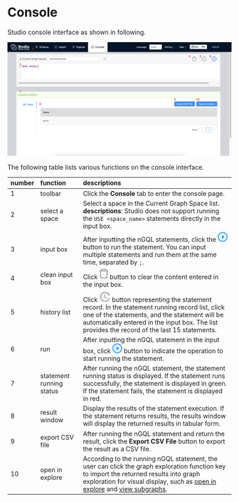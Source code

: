 # Console

Studio console interface as shown in following.

![console interface](../figs/st-ug-055.png "console")

The following table lists various functions on the console interface.

| number | function        | descriptions                                                                                                                                                                                                                                                                   |
| :----- | :-------------- | :----------------------------------------------------------------------------------------------------------------------------------------------------------------------------------------------------------------------------------------------------------------------------- |
| 1      | toolbar         | Click the **Console** tab to enter the console page.                                                                                                                                                                                                                           |
| 2      | select a space  | Select a space in the Current Graph Space list. <br/> **descriptions**: Studio does not support running the `USE <space_name>` statements directly in the input box.                                                                                                           |
| 3      | input box       | After inputting the nGQL statements, click the ![run](../figs/st-ug-008.png) button to run the statement. You can input multiple statements and run them at the same time, separated by `;`.                                                                                   |
| 4      | clean input box | Click ![clean](../figs/st-ug-056.png) button to clear the content entered in the input box.                                                                                                                                                                                    |
| 5      | history list    | Click ![history](../figs/st-ug-057.png) button representing the statement record. In the statement running record list, click one of the statements, and the statement will be automatically entered in the input box. The list provides the record of the last 15 statements. |
| 6      | run             | After inputting the nGQL statement in the input box, click ![run](../figs/st-ug-008.png) button to indicate the operation to start running the statement.                                                                                                                                                 |
| 7      | statement running status    | After running the nGQL statement, the statement running status is displayed. If the statement runs successfully, the statement is displayed in green. If the statement fails, the statement is displayed in red.                                                                                                                                                                   |
| 8      | result window       | Display the results of the statement execution. If the statement returns results, the results window will display the returned results in tabular form.                                                                                                                                                                                                     |
| 9      | export CSV file    | After running the nGQL statement and return the result, click the **Export CSV File** button to export the result as a CSV file.                                                                                                                                                                                         |
| 10     | open in explore    | According to the running nGQL statement, the user can click the graph exploration function key to import the returned results into graph exploration for visual display, such as [open in explore](../use-console/st-ug-open-in-explore.md) and [view subgraphs](../use-console/st-ug-visualize-subgraph.md).                                                                |
